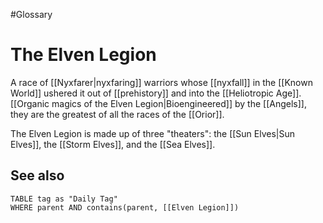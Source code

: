 #Glossary

# The Elven Legion

A race of [[Nyxfarer|nyxfaring]] warriors whose [[nyxfall]] in the [[Known World]] ushered it out of [[prehistory]] and into the [[Heliotropic Age]]. [[Organic magics of the Elven Legion|Bioengineered]] by the [[Angels]], they are the greatest of all the races of the [[Orior]].

The Elven Legion is made up of three "theaters": the [[Sun Elves|Sun Elves]], the [[Storm Elves]], and the [[Sea Elves]].

## See also

```dataview
TABLE tag as "Daily Tag"
WHERE parent AND contains(parent, [[Elven Legion]])
```
